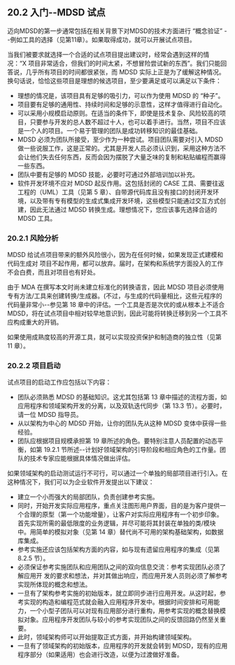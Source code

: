 ## 20.2 入门--MDSD 试点
迈向MDSD的第一步通常包括在相关背景下对MDSD的技术方面进行 “概念验证” --例如工具的选择（见第11章）。如果取得成功，就可以开展试点项目。

当我们被要求就选择一个合适的试点项目提出建议时，经常会遇到这样的情况：“X 项目非常适合，但我们的时间太紧，不想冒险尝试新的东西”。我们只能回答说，几乎所有项目的时间都很紧张，而 MDSD 实际上正是为了缓解这种情况。换句话说，恰恰这些项目是理想的候选项目，至少要满足或可以满足以下条件：

- 理想的情况是，该项目具有足够的吸引力，可以作为使用 MDSD 的 “种子”。
- 项目要有足够的通用性、持续时间和足够的示意性，这样才值得进行自动化。
- 可以采用小规模启动原则。在适当的条件下，即使是技术复杂、风险较高的项目，只要参与开发的总人数不超过十人，也可以着手进行。当然，项目不应该是一个人的项目。一个易于管理的团队是成功转移知识的最佳基础。
- MDSD 必须为团队所接受，至少作为一种尝试。项目团队需要对引入 MDSD 做一些说服工作，这是正常的。尤其是开发人员必须认识到，采用这种方法不会让他们失去任何东西，反而会因为摆脱了大量乏味的复制和粘贴编程而赢得一些东西。
- 团队中要有足够的 MDSD 技能，必要时可通过外部培训加以补充。
- 软件开发环境不应对 MDSD 起反作用。这包括封闭的 CASE 工具、需要往返工程的（UML）工具（见第 5 章）、自带源代码库且没有接口的封闭开发环境，以及带有专有模型的生成式集成开发环境，这些模型只能通过交互方式创建，因此无法通过 MDSD 转换生成。理想情况下，您应该事先选择合适的 MDSD 工具。

### 20.2.1 风险分析
MDSD 给试点项目带来的额外风险很小，因为在任何时候，如果发现正式建模和代码生成对 项目不起作用，都可以放弃。届时，在架构和系统学方面投入的工作不会白费，而且对项目也有好处。

由于 MDA 在撰写本文时尚未建立标准化的转换语言，因此 MDSD 项目必须使用专有方法/工具来创建转换/生成器。(不过，与生成的代码量相比，这些元程序的代码量非常小--参见第 18 章中的评估。一个工具是否是次优的或从根本上不适合 MDSD，将在试点项目中相对较早地意识到，因此可能将转换迁移到另一个工具不应构成重大的开销。

如果使用成熟度较高的开源工具，就可以实现投资保护和制造商的独立性（见第 11 章）。

### 20.2.2 项目启动
试点项目的启动工作应包括以下内容：

- 团队必须熟悉 MDSD 的基础知识。这尤其包括第 13 章中描述的流程方面，如应用程序和领域架构开发的分离，以及双轨迭代同步（第 13.3 节）。必要时，请一位 MDSD 指导员。
- 从以架构为中心的 MDSD 开始，让你的团队先从这种 MDSD 变体中获得一些经验。
- 团队应根据项目规模承担第 19 章所述的角色。要特别注意人员配置的动态平衡，如第 19.2.1 节所述--计划好领域架构的引导阶段和相应角色的工作量。团队的技术专家应能根据具体情况做出评估。

如果领域架构的启动测试运行不可行，可以通过一个单独的局部项目进行引入。在这种情况下，我们可以为企业软件开发提出以下建议：

- 建立一个小而强大的局部团队，负责创建参考实施。
- 同时，开始开发实际应用程序，重点关注图形用户界面，目的是为客户提供一个合理的原型（第一个功能增量），让客户对实际应用程序有一个初步印象。首先实现所需的最低限度的业务逻辑，并尽可能将其封装在单独的类/模块中。用简单的模拟对象（见第 14 章）替代尚不可用的架构基础架构，如数据库集成。
- 参考实施还应该包括架构方面的内容，如与现有遗留应用程序的集成（见第 8.2.5 节）。
- 必须保证参考实施团队和应用团队之间的双向信息交流：参考实现团队必须了解应用开 发的要求和想法，并对其做出响应，而应用开发人员则必须了解参考实现所体现的概念和想法。
- 一旦有了架构参考实施的初始版本，就立即同步进行应用开发。从这时起，参考实现的构造和编程范式就会融入应用程序开发中。根据时间安排和可用能力，一个小型子团队可以对现有应用部分进行重构，用参考实现的概念替换模拟对象。应用程序开发团队与较小的参考实现团队之间的反馈回路仍然至关重要。
- 此时，领域架构师可以开始提取正式方面，并开始构建领域架构。
- 一旦有了领域架构的初始版本，应用程序的开发就会转到 MDSD，现有的应用程序部分（如果适用）也会进行改造，以便为过渡做好准备。
